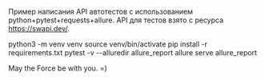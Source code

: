 Пример написания API автотестов с использованием python+pytest+requests+allure.
API для тестов взято с ресурса https://swapi.dev/.

python3 -m venv venv
source venv/bin/activate
pip install -r requirements.txt
pytest -v --alluredir allure_report
allure serve allure_report


May the Force be with you. =)